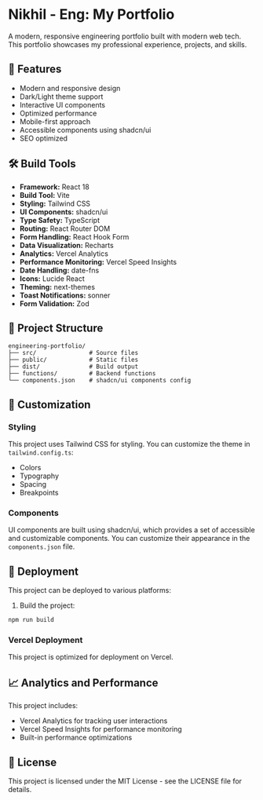 # Nikhil - Eng: My Portfolio

A modern, responsive engineering portfolio built with modern web tech. This portfolio showcases my professional experience, projects, and skills.

## 🚀 Features

- Modern and responsive design
- Dark/Light theme support
- Interactive UI components
- Optimized performance
- Mobile-first approach
- Accessible components using shadcn/ui
- SEO optimized

## 🛠️ Build Tools

- **Framework:** React 18
- **Build Tool:** Vite
- **Styling:** Tailwind CSS
- **UI Components:** shadcn/ui
- **Type Safety:** TypeScript
- **Routing:** React Router DOM
- **Form Handling:** React Hook Form
- **Data Visualization:** Recharts
- **Analytics:** Vercel Analytics
- **Performance Monitoring:** Vercel Speed Insights
- **Date Handling:** date-fns
- **Icons:** Lucide React
- **Theming:** next-themes
- **Toast Notifications:** sonner
- **Form Validation:** Zod

## 📁 Project Structure

```
engineering-portfolio/
├── src/               # Source files
├── public/            # Static files
├── dist/              # Build output
├── functions/         # Backend functions
└── components.json    # shadcn/ui components config
```

## 🎨 Customization

### Styling

This project uses Tailwind CSS for styling. You can customize the theme in `tailwind.config.ts`:

- Colors
- Typography
- Spacing
- Breakpoints

### Components

UI components are built using shadcn/ui, which provides a set of accessible and customizable components. You can customize their appearance in the `components.json` file.

## 🚀 Deployment

This project can be deployed to various platforms:

1. Build the project:
```bash
npm run build
```

### Vercel Deployment

This project is optimized for deployment on Vercel.

## 📈 Analytics and Performance

This project includes:
- Vercel Analytics for tracking user interactions
- Vercel Speed Insights for performance monitoring
- Built-in performance optimizations
## 📝 License

This project is licensed under the MIT License - see the LICENSE file for details.
